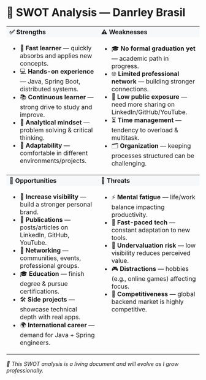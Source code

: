 <!-- SWOT Analysis — Danrley Brasil (HTML table for GitHub README/Markdown) -->
<h1>🔎 SWOT Analysis — Danrley Brasil</h1>

<table width="100%" cellspacing="0" cellpadding="8" style="border-collapse:collapse;">
  <tr>
    <th align="left" style="background:#f6f8fa;">✅ Strengths</th>
    <th align="left" style="background:#f6f8fa;">⚠️ Weaknesses</th>
  </tr>
  <tr>
    <td style="vertical-align:top;">
      <ul>
        <li>🚀 <strong>Fast learner</strong> — quickly absorbs and applies new concepts.</li>
        <li>💻 <strong>Hands-on experience</strong> — Java, Spring Boot, distributed systems.</li>
        <li>📚 <strong>Continuous learner</strong> — strong drive to study and improve.</li>
        <li>🧠 <strong>Analytical mindset</strong> — problem solving & critical thinking.</li>
        <li>🤝 <strong>Adaptability</strong> — comfortable in different environments/projects.</li>
      </ul>
    </td>
    <td style="vertical-align:top;">
      <ul>
        <li>🎓 <strong>No formal graduation yet</strong> — academic path in progress.</li>
        <li>🌐 <strong>Limited professional network</strong> — building stronger connections.</li>
        <li>📢 <strong>Low public exposure</strong> — need more sharing on LinkedIn/GitHub/YouTube.</li>
        <li>⏳ <strong>Time management</strong> — tendency to overload & multitask.</li>
        <li>🗂️ <strong>Organization</strong> — keeping processes structured can be challenging.</li>
      </ul>
    </td>
  </tr>

  <tr>
    <th align="left" style="background:#f6f8fa;">🌱 Opportunities</th>
    <th align="left" style="background:#f6f8fa;">🚨 Threats</th>
  </tr>
  <tr>
    <td style="vertical-align:top;">
      <ul>
        <li>📢 <strong>Increase visibility</strong> — build a stronger personal brand.</li>
        <li>📝 <strong>Publications</strong> — posts/articles on LinkedIn, GitHub, YouTube.</li>
        <li>👥 <strong>Networking</strong> — communities, events, professional groups.</li>
        <li>🎓 <strong>Education</strong> — finish degree & pursue certifications.</li>
        <li>🛠️ <strong>Side projects</strong> — showcase technical depth with real apps.</li>
        <li>🌍 <strong>International career</strong> — demand for Java + Spring engineers.</li>
      </ul>
    </td>
    <td style="vertical-align:top;">
      <ul>
        <li>⚡ <strong>Mental fatigue</strong> — life/work balance impacting productivity.</li>
        <li>🔄 <strong>Fast-paced tech</strong> — constant adaptation to new tools.</li>
        <li>👀 <strong>Undervaluation risk</strong> — low visibility reduces perceived value.</li>
        <li>🎮 <strong>Distractions</strong> — hobbies (e.g., online games) affecting focus.</li>
        <li>🏃 <strong>Competitiveness</strong> — global backend market is highly competitive.</li>
      </ul>
    </td>
  </tr>
</table>

<p><em>📌 This SWOT analysis is a living document and will evolve as I grow professionally.</em></p>
